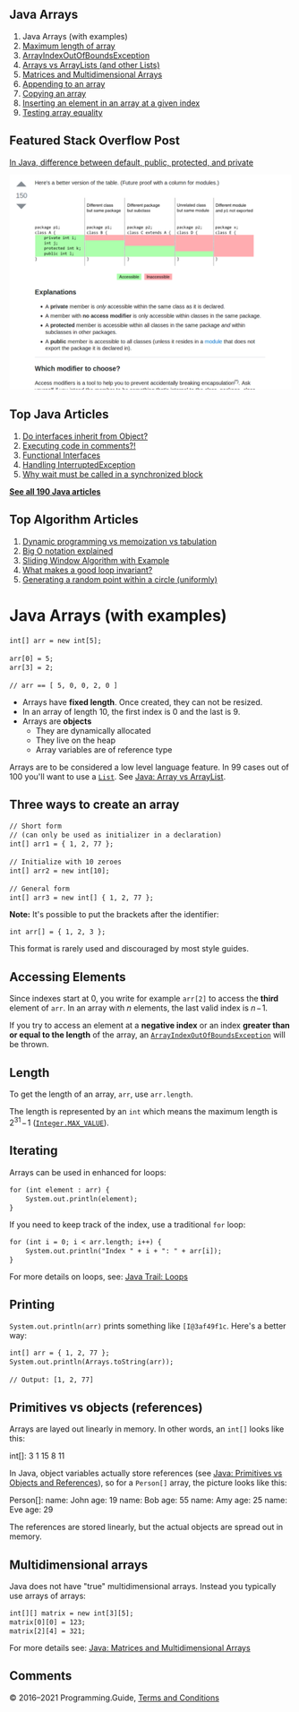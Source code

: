 ## Java Arrays

1.  Java Arrays (with examples)
2.  [Maximum length of array](array-maximum-length.html)
3.  [ArrayIndexOutOfBoundsException](arrayindexoutofboundsexception.html)
4.  [Arrays vs ArrayLists (and other Lists)](array-vs-arraylist.html)
5.  [Matrices and Multidimensional Arrays](matrices-and-multidimensional-arrays.html)
6.  [Appending to an array](array-append.html)
7.  [Copying an array](array-copy.html)
8.  [Inserting an element in an array at a given index](array-insert-at-index.html)
9.  [Testing array equality](testing-array-equality.html)

## Featured Stack Overflow Post

[In Java, difference between default, public, protected, and private](https://stackoverflow.com/a/33627846/276052)

[<img src="../images/so-featured-33627846.png" alt="StackOverflow screenshot thumbnail" class="screenshot" />](https://stackoverflow.com/a/33627846/276052)

## Top Java Articles

1.  [Do interfaces inherit from Object?](do-interfaces-inherit-from-object.html)
2.  [Executing code in comments?!](executing-code-in-comments.html)
3.  [Functional Interfaces](functional-interfaces.html)
4.  [Handling InterruptedException](handling-interrupted-exceptions.html)
5.  [Why wait must be called in a synchronized block](why-wait-must-be-in-synchronized.html)

[**See all 190 Java articles**](index.html)

## Top Algorithm Articles

1.  [Dynamic programming vs memoization vs tabulation](../dynamic-programming-vs-memoization-vs-tabulation.html)
2.  [Big O notation explained](../big-o-notation-explained.html)
3.  [Sliding Window Algorithm with Example](../sliding-window-example.html)
4.  [What makes a good loop invariant?](../what-makes-a-good-loop-invariant.html)
5.  [Generating a random point within a circle (uniformly)](../random-point-within-circle.html)

# Java Arrays (with examples)

    int[] arr = new int[5];

    arr[0] = 5;
    arr[3] = 2;

    // arr == [ 5, 0, 0, 2, 0 ]

- Arrays have **fixed length**. Once created, they can not be resized.
- In an array of length 10, the first index is 0 and the last is 9.
- Arrays are **objects**
  - They are dynamically allocated
  - They live on the heap
  - Array variables are of reference type

Arrays are to be considered a low level language feature. In 99 cases out of 100 you'll want to use a [`List`](https://docs.oracle.com/javase/8/docs/api/java/util/List.html). See [Java: Array vs ArrayList](array-vs-arraylist.html).

## Three ways to create an array

    // Short form
    // (can only be used as initializer in a declaration)
    int[] arr1 = { 1, 2, 77 };

    // Initialize with 10 zeroes
    int[] arr2 = new int[10];

    // General form
    int[] arr3 = new int[] { 1, 2, 77 };

**Note:** It's possible to put the brackets after the identifier:

    int arr[] = { 1, 2, 3 };

This format is rarely used and discouraged by most style guides.

## Accessing Elements

Since indexes start at 0, you write for example `arr[2]` to access the **third** element of `arr`. In an array with _n_ elements, the last valid index is *n* − 1.

If you try to access an element at a **negative index** or an index **greater than or equal to the length** of the array, an [`ArrayIndexOutOfBoundsException`](https://docs.oracle.com/javase/8/docs/api/java/lang/ArrayIndexOutOfBoundsException.html) will be thrown.

## Length

To get the length of an array, `arr`, use `arr.length`.

The length is represented by an `int` which means the maximum length is 2<sup>31</sup> − 1 ([`Integer.MAX_VALUE`](https://docs.oracle.com/javase/8/docs/api/java/lang/Integer.html#MAX_VALUE)).

## Iterating

Arrays can be used in enhanced for loops:

    for (int element : arr) {
        System.out.println(element);
    }

If you need to keep track of the index, use a traditional `for` loop:

    for (int i = 0; i < arr.length; i++) {
        System.out.println("Index " + i + ": " + arr[i]);
    }

For more details on loops, see: [Java Trail: Loops](loops.html)

## Printing

`System.out.println(arr)` prints something like `[I@3af49f1c`. Here's a better way:

    int[] arr = { 1, 2, 77 };
    System.out.println(Arrays.toString(arr));

    // Output: [1, 2, 77]

## Primitives vs objects (references)

Arrays are layed out linearly in memory. In other words, an `int[]` looks like this:

int\[\]: 3 1 15 8 11

In Java, object variables actually store references (see [Java: Primitives vs Objects and References](primitives-vs-objects-references.html)), so for a `Person[]` array, the picture looks like this:

Person\[\]: name: John age: 19 name: Bob age: 55 name: Amy age: 25 name: Eve age: 29

The references are stored linearly, but the actual objects are spread out in memory.

## Multidimensional arrays

Java does not have "true" multidimensional arrays. Instead you typically use arrays of arrays:

    int[][] matrix = new int[3][5];
    matrix[0][0] = 123;
    matrix[2][4] = 321;

For more details see: [Java: Matrices and Multidimensional Arrays](matrices-and-multidimensional-arrays.html)

## Comments

© 2016–2021 Programming.Guide, [Terms and Conditions](../terms-and-conditions.html)
